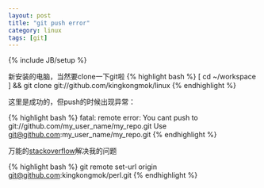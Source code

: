 ```yaml
---
layout: post
title: "git push error"
category: linux
tags: [git]
---
```

{% include JB/setup %}


新安装的电脑，当然要clone一下git啦
{% highlight bash %}
[ cd ~/workspace ] && git clone git://github.com/kingkongmok/linux
{% endhighlight %}

这里是成功的，但push的时候出现异常：


{% highlight bash %}
fatal: remote error: 
You cant push to git://github.com/my_user_name/my_repo.git
Use git@github.com:my_user_name/my_repo.git
{% endhighlight %}

万能的[stackoverflow](http://stackoverflow.com/questions/7548661/git-github-cant-push-to-master)解决我的问题


{% highlight bash %}
git remote set-url origin git@github.com:kingkongmok/perl.git
{% endhighlight %}
